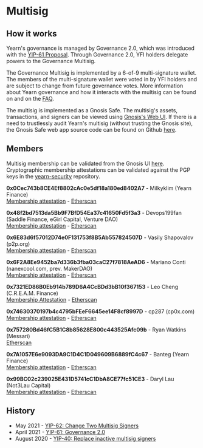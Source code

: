 # Multisig

## How it works

Yearn's governance is managed by Governance 2.0, which was introduced with the [YIP-61 Proposal](https://gov.yearn.finance/t/yip-61-governance-2-0/10460). Through Governance 2.0, YFI holders delegate powers to the Governance Multisig.

The Governance Multisig is implemented by a 6-of-9 multi-signature wallet. The members of the multi-signature wallet were voted in by YFI holders and are subject to change from future governance votes. More information about Yearn governance and how it interacts with the multisig can be found on  and on the [FAQ](https://docs.yearn.finance/resources/faq#governance).

The multisig is implemented as a Gnosis Safe. The multisig's assets, transactions, and signers can be viewed using [Gnosis's Web UI](https://gnosis-safe.io/app/eth:0xFEB4acf3df3cDEA7399794D0869ef76A6EfAff52/balances). If there is a need to trustlessly audit Yearn's multisig (without trusting the Gnosis site), the Gnosis Safe web app source code can be found on Github [here](https://github.com/gnosis/safe-react). 

## Members

Multisig membership can be validated from the Gnosis UI [here](https://gnosis-safe.io/app/eth:0xFEB4acf3df3cDEA7399794D0869ef76A6EfAff52/settings/owners).  
Cryptographic membership attestations can be validated against the PGP keys in the [yearn-security](https://github.com/yearn/yearn-security/tree/master/keys) repository.


**0x0Cec743b8CE4Ef8802cAc0e5df18a180ed8402A7** - Milkyklim (Yearn Finance)  
[Membership attestation](https://milkyklim.keybase.pub/yearn-social-proof.txt) - [Etherscan](https://etherscan.io/address/0x0Cec743b8CE4Ef8802cAc0e5df18a180ed8402A7)

**0x48f2bd7513da5Bb9F7BfD54Ea37c41650Fd5f3a3** - Devops199fan (Saddle Finance, eGirl Capital, Venture DAO)  
[Membership attestation](https://twitter.com/devops199fan/status/1285430347954622464) - [Etherscan](https://etherscan.io/address/0x48f2bd7513da5Bb9F7BfD54Ea37c41650Fd5f3a3)

**0x6E83d6f57012D74e0F131753f8B5Ab557824507D** - Vasily Shapovalov (p2p.org)  
[Membership attestation](https://twitter.com/_vshapovalov/status/1299799139635679232) - [Etherscan](https://etherscan.io/address/0x6E83d6f57012D74e0F131753f8B5Ab557824507D)

**0x6F2A8Ee9452ba7d336b3fba03caC27f7818AeAD6** - Mariano Conti (nanexcool.com, prev. MakerDAO)  
[Membership attestation](https://twitter.com/nanexcool/status/1491900804223041540) - [Etherscan](https://etherscan.io/address/0x6F2A8Ee9452ba7d336b3fba03caC27f7818AeAD6)

**0x7321ED86B0Eb914b789D6A4CcBDd3bB10f367153** - Leo Cheng (C.R.E.A.M. Finance)  
[Membership Attestation](https://twitter.com/lumbergdoteth/status/1492736002724876291) - [Etherscan](https://etherscan.io/address/0x7321ED86B0Eb914b789D6A4CcBDd3bB10f367153)

**0x74630370197b4c4795bFEeF6645ee14F8cf8997D** - cp287 (cp0x.com)  
[Membership attestation](https://twitter.com/kaplansky1/status/1285427247286046725) - [Etherscan](https://etherscan.io/address/0x74630370197b4c4795bFEeF6645ee14F8cf8997D)

**0x757280Bd46fC5B1C8b85628E800c443525Afc09b** - Ryan Watkins (Messari)  
[Etherscan](https://etherscan.io/address/0x757280Bd46fC5B1C8b85628E800c443525Afc09b)

**0x7A1057E6e9093DA9C1D4C1D049609B6889fC4c67** - Banteg (Yearn Finance)  
[Membership attestation](https://twitter.com/bantg/status/1285426492906909696) - [Etherscan](https://etherscan.io/address/0x7A1057E6e9093DA9C1D4C1D049609B6889fC4c67)

**0x99BC02c239025E431D5741cC1DbA8CE77fc51CE3** - Daryl Lau (Not3Lau Capital)  
[Membership attestation](https://twitter.com/Daryllautk/status/1285434908383444992) - [Etherscan](https://etherscan.io/address/0x99BC02c239025E431D5741cC1DbA8CE77fc51CE3)




## History

- May 2021 - [YIP-62: Change Two Multisig Signers](https://gov.yearn.finance/t/yip-62-change-two-multisig-signers/10758)
- April 2021 - [YIP-61: Governance 2.0](https://gov.yearn.finance/t/yip-61-governance-2-0/10460)
- August 2020 - [YIP-40: Replace inactive multisig signers](https://yips.yearn.finance/YIPS/yip-40)